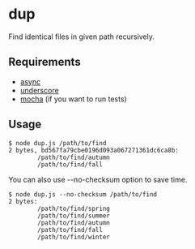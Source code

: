 dup
===

Find identical files in given path recursively.

Requirements
------------

* [async](https://github.com/caolan/async)
* [underscore](http://underscorejs.org/)
* [mocha](http://mochajs.org/) (if you want to run tests)

Usage
-----

    $ node dup.js /path/to/find
    2 bytes, bd567fa79cbe0196d093a067271361dc6ca8b:
            /path/to/find/autumn
            /path/to/find/fall

You can also use --no-checksum option to save time.

    $ node dup.js --no-checksum /path/to/find
    2 bytes:
            /path/to/find/spring
            /path/to/find/summer
            /path/to/find/autumn
            /path/to/find/fall
            /path/to/find/winter
